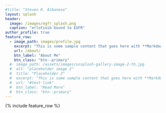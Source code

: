 ```yaml
---
#title: "Steven K. Albanese"
layout: splash
header:
  image: /images/egfr_splash.png
  caption: "erlotinib bound to EGFR"
author_profile: true
feature_row:
  - image_path: images/profile.jpg
    excerpt: "This is some sample content that goes here with **Markdown** formatting."
    url: /about/
    btn_label: "About Me"
    btn_class: "btn--primary"
  #- image_path: /assets/images/unsplash-gallery-image-2-th.jpg
  #  alt: "placeholder image 2"
  #  title: "Placeholder 2"
  #  excerpt: "This is some sample content that goes here with **Markdown** formatting."
  #  url: "#test-link"
  #  btn_label: "Read More"
  #  btn_class: "btn--primary"
--- 
```


{% include feature_row %}